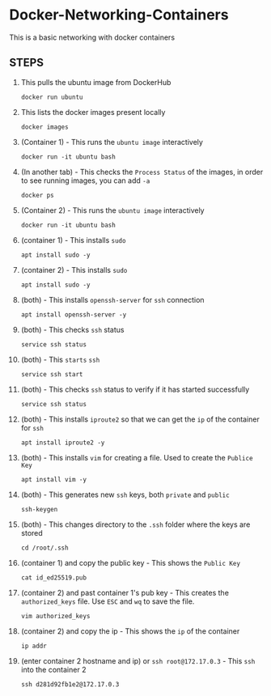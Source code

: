 # Docker-Networking-Containers
This is a basic networking with docker containers 

## STEPS
1. This pulls the ubuntu image from DockerHub
    ```
    docker run ubuntu
    ```
2. This lists the docker images present locally
    ```
    docker images
    ```
3. (Container 1) - This runs the `ubuntu image` interactively
    ```
    docker run -it ubuntu bash 
    ```
4. (In another tab) - This checks the `Process Status` of the images, in order to see running images, you can add `-a`
    ```
    docker ps
    ```
5. (Container 2) - This runs the `ubuntu image` interactively
    ```
    docker run -it ubuntu bash
    ```
6. (container 1) - This installs `sudo`
    ```
    apt install sudo -y
    ```
7. (container 2) - This installs `sudo`
    ```
    apt install sudo -y
    ```
8. (both) - This installs `openssh-server` for `ssh` connection
    ```
    apt install openssh-server -y
    ```
9. (both) - This checks `ssh` status
    ```
    service ssh status
    ```
10. (both) - This `starts` `ssh`
    ```
    service ssh start
    ```
11. (both) - This checks `ssh` status to verify if it has started successfully
    ```
    service ssh status
    ```
12. (both) - This installs `iproute2` so that we can get the `ip` of the container for `ssh`
    ```
    apt install iproute2 -y
    ```
13. (both) - This installs `vim` for creating a file. Used to create the `Publice Key`
    ```
    apt install vim -y
    ```
14. (both) - This generates new `ssh` keys, both `private` and `public`
    ```
    ssh-keygen
    ```
15. (both) - This changes directory to the `.ssh` folder where the keys are stored
    ```
    cd /root/.ssh
    ```
16. (container 1) and copy the public key - This shows the `Public Key`
    ```
    cat id_ed25519.pub
    ```
17. (container 2) and past container 1's pub key - This creates the `authorized_keys` file. Use `ESC` and `wq` to save the file.
    ```
    vim authorized_keys
    ```
18. (container 2) and copy the ip - This shows the `ip` of the container
    ```
    ip addr
    ```
19. (enter container 2 hostname and ip) or `ssh root@172.17.0.3` - This `ssh` into the container 2
    ```
    ssh d281d92fb1e2@172.17.0.3
    ```
